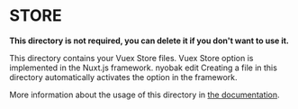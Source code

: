 # STORE

**This directory is not required, you can delete it if you don't want to use it.**

This directory contains your Vuex Store files.
Vuex Store option is implemented in the Nuxt.js framework.
nyobak edit
Creating a file in this directory automatically activates the option in the framework.

More information about the usage of this directory in [the documentation](https://nuxtjs.org/guide/vuex-store).
